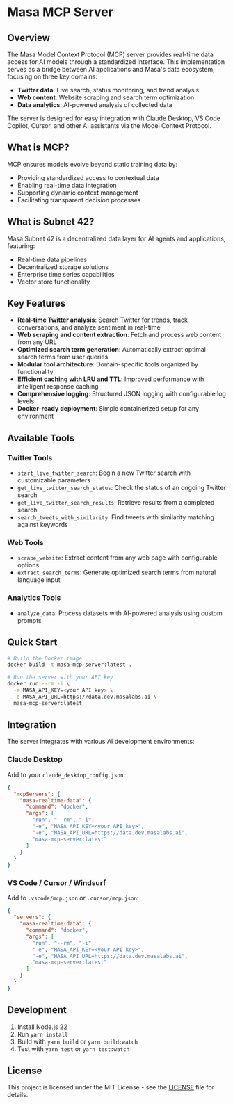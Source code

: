 # Masa MCP Server

## Overview

The Masa Model Context Protocol (MCP) server provides real-time data access for AI models through a standardized interface. This implementation serves as a bridge between AI applications and Masa's data ecosystem, focusing on three key domains:

- **Twitter data**: Live search, status monitoring, and trend analysis
- **Web content**: Website scraping and search term optimization
- **Data analytics**: AI-powered analysis of collected data

The server is designed for easy integration with Claude Desktop, VS Code Copilot, Cursor, and other AI assistants via the Model Context Protocol.

## What is MCP?

MCP ensures models evolve beyond static training data by:
- Providing standardized access to contextual data
- Enabling real-time data integration
- Supporting dynamic context management
- Facilitating transparent decision processes

## What is Subnet 42?

Masa Subnet 42 is a decentralized data layer for AI agents and applications, featuring:
- Real-time data pipelines
- Decentralized storage solutions
- Enterprise time series capabilities
- Vector store functionality

## Key Features

- **Real-time Twitter analysis**: Search Twitter for trends, track conversations, and analyze sentiment in real-time
- **Web scraping and content extraction**: Fetch and process web content from any URL
- **Optimized search term generation**: Automatically extract optimal search terms from user queries
- **Modular tool architecture**: Domain-specific tools organized by functionality
- **Efficient caching with LRU and TTL**: Improved performance with intelligent response caching
- **Comprehensive logging**: Structured JSON logging with configurable log levels
- **Docker-ready deployment**: Simple containerized setup for any environment

## Available Tools

### Twitter Tools

- `start_live_twitter_search`: Begin a new Twitter search with customizable parameters
- `get_live_twitter_search_status`: Check the status of an ongoing Twitter search
- `get_live_twitter_search_results`: Retrieve results from a completed search
- `search_tweets_with_similarity`: Find tweets with similarity matching against keywords

### Web Tools

- `scrape_website`: Extract content from any web page with configurable options
- `extract_search_terms`: Generate optimized search terms from natural language input

### Analytics Tools

- `analyze_data`: Process datasets with AI-powered analysis using custom prompts

## Quick Start

```bash
# Build the Docker image
docker build -t masa-mcp-server:latest .

# Run the server with your API key
docker run --rm -i \
  -e MASA_API_KEY=<your API key> \
  -e MASA_API_URL=https://data.dev.masalabs.ai \
  masa-mcp-server:latest
```

## Integration

The server integrates with various AI development environments:

### Claude Desktop

Add to your `claude_desktop_config.json`:

```json
{
  "mcpServers": {
    "masa-realtime-data": {
      "command": "docker",
      "args": [
        "run", "--rm", "-i",
        "-e", "MASA_API_KEY=<your API key>",
        "-e", "MASA_API_URL=https://data.dev.masalabs.ai",
        "masa-mcp-server:latest"
      ]
    }
  }
}
```

### VS Code / Cursor / Windsurf

Add to `.vscode/mcp.json` or `.cursor/mcp.json`:

```json
{
  "servers": {
    "masa-realtime-data": {
      "command": "docker",
      "args": [
        "run", "--rm", "-i",
        "-e", "MASA_API_KEY=<your API key>",
        "-e", "MASA_API_URL=https://data.dev.masalabs.ai",
        "masa-mcp-server:latest"
      ]
    }
  }
}
```

## Development

1. Install Node.js 22
2. Run `yarn install`
3. Build with `yarn build` or `yarn build:watch`
4. Test with `yarn test` or `yarn test:watch`

## License

This project is licensed under the MIT License - see the [LICENSE](LICENSE) file for details.